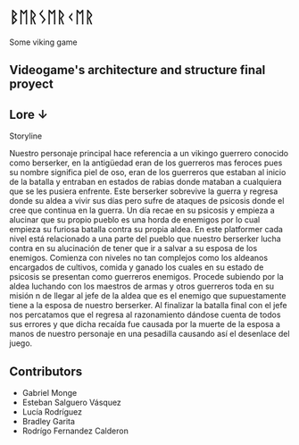 # ᛒᛖᚱᛊᛖᚱᚲᛖᚱ

Some viking game

## Videogame's architecture and structure final proyect

## Lore ↓

Storyline 

Nuestro personaje principal hace referencia a un vikingo guerrero conocido como berserker, en la antigüedad eran de los guerreros mas feroces pues su nombre significa piel de oso, eran de los guerreros que estaban al inicio de la batalla y entraban en estados de rabias donde mataban a cualquiera que se les pusiera enfrente. Este berserker sobrevive la guerra y regresa donde su aldea a vivir sus días pero sufre de ataques de psicosis donde el cree que continua en la guerra. Un día recae en su psicosis y empieza a alucinar que su propio pueblo es una horda de enemigos por lo cual empieza su furiosa batalla contra su propia aldea. En este platformer cada nivel está relacionado a una parte del pueblo que nuestro berserker lucha contra en su alucinación de tener que ir a salvar a su esposa de los enemigos. Comienza con niveles no tan complejos como los aldeanos encargados de cultivos, comida y ganado los cuales en su estado de psicosis se presentan como guerreros enemigos. Procede subiendo por la aldea luchando con los maestros de armas y otros guerreros toda en su misión n de llegar al jefe de la aldea que es el enemigo que supuestamente tiene a la esposa de nuestro berserker. Al finalizar la batalla final con el jefe nos percatamos que el regresa al razonamiento dándose cuenta de todos sus errores y que dicha recaída fue causada por la muerte de la esposa a manos de nuestro personaje en una pesadilla causando así el desenlace del juego.

## Contributors

  - Gabriel Monge
  - Esteban Salguero Vásquez
  - Lucía Rodríguez
  - Bradley Garita
  - Rodrígo Fernandez Calderon
  
 

